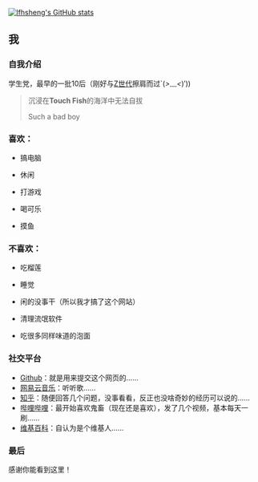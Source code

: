 [![lfhsheng's GitHub stats](https://github-readme-stats.vercel.app/api?username=lfhsheng)](https://github.com/anuraghazra/github-readme-stats)

## 我

### 自我介绍

学生党，最早的一批10后（刚好与[Z世代](https://baike.baidu.com/item/Z%E4%B8%96%E4%BB%A3/20808405)擦肩而过`(*>﹏<*)′))

> 
>沉浸在**Touch Fish**的海洋中无法自拔
>
> Such a bad boy

### 喜欢：

- 搞电脑

- 休闲

- 打游戏

- 喝可乐

- 摸鱼

### 不喜欢：

- 吃榴莲

- 睡觉

- 闲的没事干（所以我才搞了这个网站）

- 清理流氓软件

- 吃很多同样味道的泡面

### 社交平台

- [Github](https://github.com/lfhsheng)：就是用来提交这个网页的……
- [网易云音乐](https://music.163.com/#/user/home?id=1855993727)：听听歌……
- [知乎](https://www.zhihu.com/people/ling-feng-han-sheng)：随便回答几个问题，没事看看，反正也没啥奇妙的经历可以说的……
- [哔哩哔哩](https://space.bilibili.com/513762438)：最开始喜欢鬼畜（现在还是喜欢），发了几个视频，基本每天一刷……
- [维基百科](https://zh.wikipedia.org/wiki/User:%E6%B3%A0%E9%A3%8E%E5%AF%92%E5%A3%B0)：自认为是个维基人……

### 最后

感谢你能看到这里！
